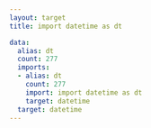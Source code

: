 ```yaml
---
layout: target
title: import datetime as dt

data:
  alias: dt
  count: 277
  imports:
  - alias: dt
    count: 277
    import: import datetime as dt
    target: datetime
  target: datetime
---
```

